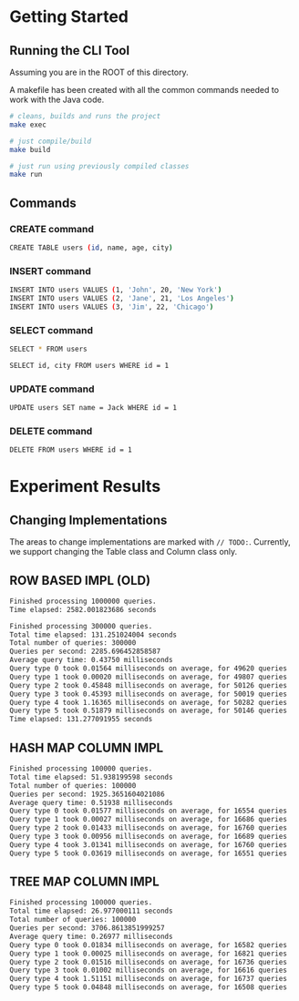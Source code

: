 # Getting Started

## Running the CLI Tool

Assuming you are in the ROOT of this directory.

A makefile has been created with all the common commands needed to work with the Java code.

```bash
# cleans, builds and runs the project
make exec

# just compile/build
make build

# just run using previously compiled classes
make run
```

## Commands

### CREATE command

```bash
CREATE TABLE users (id, name, age, city)
```

### INSERT command

```bash
INSERT INTO users VALUES (1, 'John', 20, 'New York')
INSERT INTO users VALUES (2, 'Jane', 21, 'Los Angeles')
INSERT INTO users VALUES (3, 'Jim', 22, 'Chicago')
```

### SELECT command

```bash
SELECT * FROM users

SELECT id, city FROM users WHERE id = 1
```

### UPDATE command

```bash
UPDATE users SET name = Jack WHERE id = 1
```

### DELETE command

```bash
DELETE FROM users WHERE id = 1
```

# Experiment Results

## Changing Implementations

The areas to change implementations are marked with `// TODO:`.
Currently, we support changing the Table class and Column class only.

## ROW BASED IMPL (OLD)

```bash
Finished processing 1000000 queries.
Time elapsed: 2582.001823686 seconds

Finished processing 300000 queries.
Total time elapsed: 131.251024004 seconds
Total number of queries: 300000
Queries per second: 2285.696452858587
Average query time: 0.43750 milliseconds
Query type 0 took 0.01564 milliseconds on average, for 49620 queries
Query type 1 took 0.00020 milliseconds on average, for 49807 queries
Query type 2 took 0.45848 milliseconds on average, for 50126 queries
Query type 3 took 0.45393 milliseconds on average, for 50019 queries
Query type 4 took 1.16365 milliseconds on average, for 50282 queries
Query type 5 took 0.51879 milliseconds on average, for 50146 queries
Time elapsed: 131.277091955 seconds
```

## HASH MAP COLUMN IMPL

```bash
Finished processing 100000 queries.
Total time elapsed: 51.938199598 seconds
Total number of queries: 100000
Queries per second: 1925.3651604021086
Average query time: 0.51938 milliseconds
Query type 0 took 0.01577 milliseconds on average, for 16554 queries
Query type 1 took 0.00027 milliseconds on average, for 16686 queries
Query type 2 took 0.01433 milliseconds on average, for 16760 queries
Query type 3 took 0.00956 milliseconds on average, for 16689 queries
Query type 4 took 3.01341 milliseconds on average, for 16760 queries
Query type 5 took 0.03619 milliseconds on average, for 16551 queries
```

## TREE MAP COLUMN IMPL

```bash
Finished processing 100000 queries.
Total time elapsed: 26.977000111 seconds
Total number of queries: 100000
Queries per second: 3706.8613851999257
Average query time: 0.26977 milliseconds
Query type 0 took 0.01834 milliseconds on average, for 16582 queries
Query type 1 took 0.00025 milliseconds on average, for 16821 queries
Query type 2 took 0.01516 milliseconds on average, for 16736 queries
Query type 3 took 0.01002 milliseconds on average, for 16616 queries
Query type 4 took 1.51151 milliseconds on average, for 16737 queries
Query type 5 took 0.04848 milliseconds on average, for 16508 queries
```
